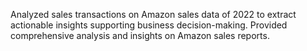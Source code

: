 Analyzed sales transactions on Amazon sales data of 2022 to extract actionable insights supporting business decision-making.
Provided comprehensive analysis and insights on Amazon sales reports.  
